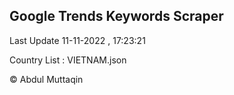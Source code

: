 

## Google Trends Keywords Scraper 
 
Last Update 11-11-2022 , 17:23:21

Country List :
VIETNAM.json



© Abdul Muttaqin 
